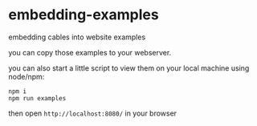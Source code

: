 # embedding-examples
embedding cables into website examples

you can copy those examples to your webserver. 

you can also start a little script to view them on your local machine using node/npm:

```
npm i
npm run examples
```

then open `http://localhost:8080/` in your browser

